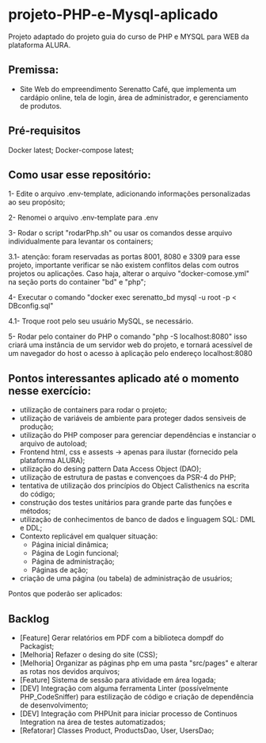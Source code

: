 # projeto-PHP-e-Mysql-aplicado
Projeto adaptado do projeto guia do curso de PHP e MYSQL para WEB da plataforma ALURA.

## Premissa:
- Site Web do empreendimento Serenatto Café, que implementa um cardápio online, tela de login, área de administrador, e gerenciamento de produtos.

## Pré-requisitos
Docker latest;
Docker-compose latest;

## Como usar esse repositório:

1- Edite o arquivo .env-template, adicionando informações personalizadas ao seu propósito;

2- Renomei o arquivo .env-template para .env

3- Rodar o script "rodarPhp.sh" ou usar os comandos desse arquivo individualmente para levantar os containers;

3.1- atenção: foram reservadas as portas 8001, 8080 e 3309 para esse projeto, importante verificar se não existem conflitos delas com outros projetos ou aplicações. Caso haja, alterar o arquivo "docker-comose.yml" na seção ports do container "bd" e "php";

4- Executar o comando "docker exec serenatto_bd mysql -u root -p < DBconfig.sql"

4.1- Troque root pelo seu usuário MySQL, se necessário.

5- Rodar pelo container do PHP o comando "php -S localhost:8080" isso criará uma instância de um servidor web do projeto, e tornará acessível de um navegador do host o acesso à aplicação pelo endereço localhost:8080

## Pontos interessantes aplicado até o momento nesse exercício:
- utilização de containers para rodar o projeto;
- utilização de variáveis de ambiente para proteger dados sensiveis de produção;
- utilização do PHP composer para gerenciar dependências e instanciar o arquivo de autoload;
- Frontend html, css e assests -> apenas para ilustar (fornecido pela plataforma ALURA);
- utilização do desing pattern Data Access Object (DAO);
- utilização de estrutura de pastas e convençoes da PSR-4 do PHP;
- tentativa de utilização dos princípios do Object Calisthenics na escrita do código;
- construção dos testes unitários para grande parte das funções e métodos;
- utilização de conhecimentos de banco de dados e linguagem SQL: DML e DDL;
- Contexto replicável em qualquer situação:
    - Página inicial dinâmica;
    - Página de Login funcional;
    - Página de administração;
    - Páginas de ação;
- criação de uma página (ou tabela) de administração de usuários;

Pontos que poderão ser aplicados:

## Backlog
- [Feature] Gerar relatórios em PDF com a biblioteca dompdf do Packagist;
- [Melhoria] Refazer o desing do site (CSS);
- [Melhoria] Organizar as páginas php em uma pasta "src/pages" e alterar as rotas nos devidos arquivos;
- [Feature] Sistema de sessão para atividade em área logada;
- [DEV] Integração com alguma ferramenta Linter (possívelmente PHP_CodeSniffer) para estilização de código e criação de dependência de desenvolvimento;
- [DEV] Integração com PHPUnit para iniciar processo de Continuos Integration na área de testes automatizados;
- [Refatorar] Classes Product, ProductsDao, User, UsersDao;
